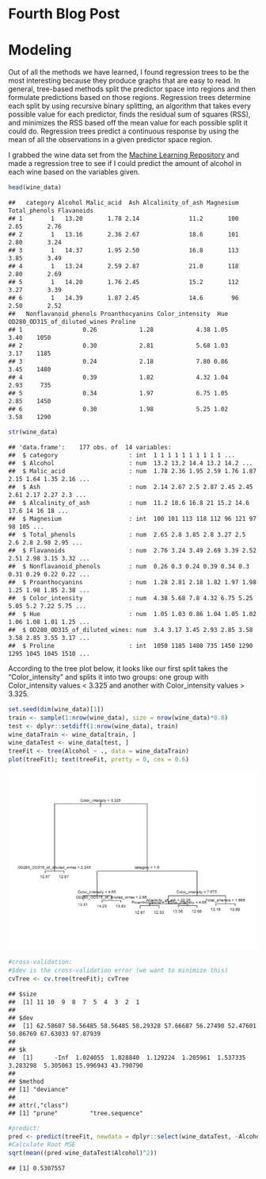 Fourth Blog Post
================

# Modeling

Out of all the methods we have learned, I found regression trees to be
the most interesting because they produce graphs that are easy to read.
In general, tree-based methods split the predictor space into regions
and then formulate predictions based on those regions. Regression trees
determine each split by using recursive binary splitting, an algorithm
that takes every possible value for each predictor, finds the residual
sum of squares (RSS), and minimizes the RSS based off the mean value for
each possible split it could do. Regression trees predict a continuous
response by using the mean of all the observations in a given predictor
space region.

I grabbed the wine data set from the [Machine Learning
Repository](https://archive.ics.uci.edu/ml/index.php) and made a
regression tree to see if I could predict the amount of alcohol in each
wine based on the variables given.

``` r
head(wine_data)
```

    ##   category Alcohol Malic_acid  Ash Alcalinity_of_ash Magnesium Total_phenols Flavanoids
    ## 1        1   13.20       1.78 2.14              11.2       100          2.65       2.76
    ## 2        1   13.16       2.36 2.67              18.6       101          2.80       3.24
    ## 3        1   14.37       1.95 2.50              16.8       113          3.85       3.49
    ## 4        1   13.24       2.59 2.87              21.0       118          2.80       2.69
    ## 5        1   14.20       1.76 2.45              15.2       112          3.27       3.39
    ## 6        1   14.39       1.87 2.45              14.6        96          2.50       2.52
    ##   Nonflavanoid_phenols Proanthocyanins Color_intensity  Hue OD280_OD315_of_diluted_wines Proline
    ## 1                 0.26            1.28            4.38 1.05                         3.40    1050
    ## 2                 0.30            2.81            5.68 1.03                         3.17    1185
    ## 3                 0.24            2.18            7.80 0.86                         3.45    1480
    ## 4                 0.39            1.82            4.32 1.04                         2.93     735
    ## 5                 0.34            1.97            6.75 1.05                         2.85    1450
    ## 6                 0.30            1.98            5.25 1.02                         3.58    1290

``` r
str(wine_data)
```

    ## 'data.frame':    177 obs. of  14 variables:
    ##  $ category                    : int  1 1 1 1 1 1 1 1 1 1 ...
    ##  $ Alcohol                     : num  13.2 13.2 14.4 13.2 14.2 ...
    ##  $ Malic_acid                  : num  1.78 2.36 1.95 2.59 1.76 1.87 2.15 1.64 1.35 2.16 ...
    ##  $ Ash                         : num  2.14 2.67 2.5 2.87 2.45 2.45 2.61 2.17 2.27 2.3 ...
    ##  $ Alcalinity_of_ash           : num  11.2 18.6 16.8 21 15.2 14.6 17.6 14 16 18 ...
    ##  $ Magnesium                   : int  100 101 113 118 112 96 121 97 98 105 ...
    ##  $ Total_phenols               : num  2.65 2.8 3.85 2.8 3.27 2.5 2.6 2.8 2.98 2.95 ...
    ##  $ Flavanoids                  : num  2.76 3.24 3.49 2.69 3.39 2.52 2.51 2.98 3.15 3.32 ...
    ##  $ Nonflavanoid_phenols        : num  0.26 0.3 0.24 0.39 0.34 0.3 0.31 0.29 0.22 0.22 ...
    ##  $ Proanthocyanins             : num  1.28 2.81 2.18 1.82 1.97 1.98 1.25 1.98 1.85 2.38 ...
    ##  $ Color_intensity             : num  4.38 5.68 7.8 4.32 6.75 5.25 5.05 5.2 7.22 5.75 ...
    ##  $ Hue                         : num  1.05 1.03 0.86 1.04 1.05 1.02 1.06 1.08 1.01 1.25 ...
    ##  $ OD280_OD315_of_diluted_wines: num  3.4 3.17 3.45 2.93 2.85 3.58 3.58 2.85 3.55 3.17 ...
    ##  $ Proline                     : int  1050 1185 1480 735 1450 1290 1295 1045 1045 1510 ...

According to the tree plot below, it looks like our first split takes
the “Color_intensity” and splits it into two groups: one group with
Color_intensity values \< 3.325 and another with Color_intensity values
\> 3.325.

``` r
set.seed(dim(wine_data)[1])
train <- sample(1:nrow(wine_data), size = nrow(wine_data)*0.8)
test <- dplyr::setdiff(1:nrow(wine_data), train)
wine_dataTrain <- wine_data[train, ]
wine_dataTest <- wine_data[test, ]
treeFit <- tree(Alcohol ~ ., data = wine_dataTrain)
plot(treeFit); text(treeFit, pretty = 0, cex = 0.6)
```

![](../images/4_55_7_21_2022-1.png)<!-- -->

``` r
#cross-validation:
#$dev is the cross-validation error (we want to minimize this)
cvTree <- cv.tree(treeFit); cvTree
```

    ## $size
    ##  [1] 11 10  9  8  7  5  4  3  2  1
    ## 
    ## $dev
    ##  [1] 62.58607 58.56485 58.56485 58.29328 57.66687 56.27490 52.47601 50.86769 67.63033 97.87939
    ## 
    ## $k
    ##  [1]      -Inf  1.024055  1.028840  1.129224  1.205961  1.537335  3.283298  5.305063 15.996943 43.790790
    ## 
    ## $method
    ## [1] "deviance"
    ## 
    ## attr(,"class")
    ## [1] "prune"         "tree.sequence"

``` r
#predict:
pred <- predict(treeFit, newdata = dplyr::select(wine_dataTest, -Alcohol))
#Calculate Root MSE
sqrt(mean((pred-wine_dataTest$Alcohol)^2))
```

    ## [1] 0.5307557
